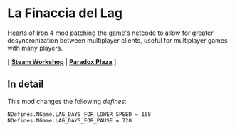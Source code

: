 # La Finaccia del Lag

[Hearts of Iron 4](https://www.paradoxinteractive.com/games/hearts-of-iron-iv/about) mod patching the game's netcode to allow for greater desyncronization between multiplayer clients, useful for multiplayer games with many players.

\[ [**Steam Workshop**](https://steamcommunity.com/sharedfiles/filedetails/?id=2839885584) | [**Paradox Plaza**](https://mods.paradoxplaza.com/mods/47705/Any) \]

## In detail

This mod changes the following _defines_:

```
NDefines.NGame.LAG_DAYS_FOR_LOWER_SPEED = 168
NDefines.NGame.LAG_DAYS_FOR_PAUSE = 720
```
